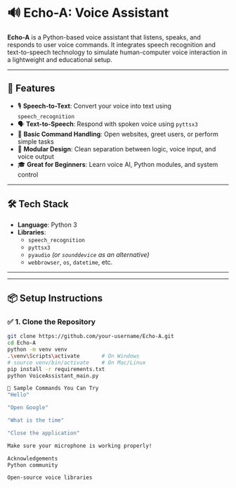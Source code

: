 # 🔊 Echo-A: Voice Assistant

**Echo-A** is a Python-based voice assistant that listens, speaks, and responds to user voice commands. It integrates speech recognition and text-to-speech technology to simulate human-computer voice interaction in a lightweight and educational setup.

---

## 🚀 Features

- 🎙️ **Speech-to-Text**: Convert your voice into text using `speech_recognition`
- 🗣️ **Text-to-Speech**: Respond with spoken voice using `pyttsx3`
- 🤖 **Basic Command Handling**: Open websites, greet users, or perform simple tasks
- 🧠 **Modular Design**: Clean separation between logic, voice input, and voice output
- 🎓 **Great for Beginners**: Learn voice AI, Python modules, and system control

---

## 🛠️ Tech Stack

- **Language**: Python 3
- **Libraries**:
  - `speech_recognition`
  - `pyttsx3`
  - `pyaudio` *(or `sounddevice` as an alternative)*
  - `webbrowser`, `os`, `datetime`, etc.

---

---

## 📦 Setup Instructions

### ✅ 1. Clone the Repository

```bash
git clone https://github.com/your-username/Echo-A.git
cd Echo-A
python -m venv venv
.\venv\Scripts\activate       # On Windows
# source venv/bin/activate    # On Mac/Linux
pip install -r requirements.txt
python VoiceAssistant_main.py

🧪 Sample Commands You Can Try
"Hello"

"Open Google"

"What is the time"

"Close the application"

Make sure your microphone is working properly!

Acknowledgements
Python community

Open-source voice libraries


